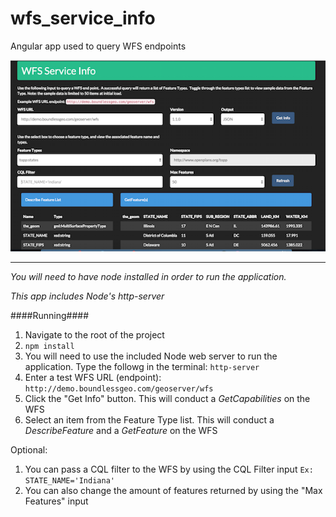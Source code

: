 # wfs_service_info
Angular app used to query WFS endpoints

![alt text](https://github.com/melbsurfer/wfs_service_info/blob/master/screenshots/wfs_screenshot.png "AngularWFS")


***
*You will need to have node installed in order to run the application.*

*This app includes Node's http-server*

####Running####
1. Navigate to the root of the project
2. ```npm install```
3. You will need to use the included Node web server to run the application.  Type the followg in the terminal: ```http-server ```
4. Enter a test WFS URL (endpoint): ```http://demo.boundlessgeo.com/geoserver/wfs```
6. Click the "Get Info" button.  This will conduct a *GetCapabilities* on the WFS
7. Select an item from the Feature Type list.  This will conduct a *DescribeFeature* and a *GetFeature* on the WFS

Optional:

1. You can pass a CQL filter to the WFS by using the CQL Filter input
``` Ex: STATE_NAME='Indiana' ```
2. You can also change the amount of features returned by using the "Max Features" input
